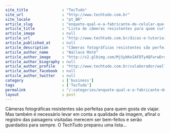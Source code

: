```yaml
---
site_title               : "TecTudo"
site_url                 : "http://www.techtudo.com.br"
site_locale              : "pt_BR"
article_slug             : "enquete-qual-e-a-fabricante-de-celular-que-voce-mais-confia"
article_title            : "Lista de câmeras resistentes para quem curte viajar"
article_image            : null
article_url              : "http://www.techtudo.com.br/dicas-e-tutoriais/noticia/2014/06/lista-de-cameras-resistentes-para-quem-curte-viajar.html"
article_published_at     : null
article_description      : "Câmeras fotográficas resistentes são perfeitas para quem gosta de viajar. Mas também é necessário levar em conta a qualidade da imagem, afinal o registro das paisagens visitadas merecem ser bem-feitos e serão guardados para sempre. O TechTudo preparou uma lista..."
article_author_name      : "Wallace Moté"
article_author_image     : "http://s2.glbimg.com/MjSybKeIAFDTy4QFarwDrqLFTdQ=/30x30/s2.glbimg.com/JIb4hO3Uoe0TkpuPfHXsSTXoQcA=/0x0:140x140/140x140/s.glbimg.com/po/tt2/f/original/2014/03/21/foto.jpg"
article_author_biography : null
article_author_profile   : "http://www.techtudo.com.br/colaborador/wallace-mote.html"
article_author_facebook  : null
article_author_twitter   : null
category                 : ['business']
tags                     : ['TecTudo']
permalink                : "/:categories/enquete-qual-e-a-fabricante-de-celular-que-voce-mais-confia/"
layout                   : post
---
```


Câmeras fotográficas resistentes são perfeitas para quem gosta de viajar. Mas também é necessário levar em conta a qualidade da imagem, afinal o registro das paisagens visitadas merecem ser bem-feitos e serão guardados para sempre. O TechTudo preparou uma lista...

